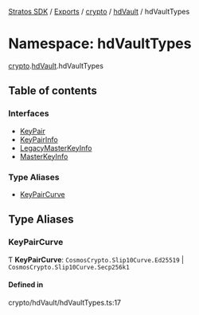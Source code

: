 [Stratos SDK](../README.md) / [Exports](../modules.md) / [crypto](crypto.md) / [hdVault](crypto.hdVault.md) / hdVaultTypes

# Namespace: hdVaultTypes

[crypto](crypto.md).[hdVault](crypto.hdVault.md).hdVaultTypes

## Table of contents

### Interfaces

- [KeyPair](../interfaces/crypto.hdVault.hdVaultTypes.KeyPair.md)
- [KeyPairInfo](../interfaces/crypto.hdVault.hdVaultTypes.KeyPairInfo.md)
- [LegacyMasterKeyInfo](../interfaces/crypto.hdVault.hdVaultTypes.LegacyMasterKeyInfo.md)
- [MasterKeyInfo](../interfaces/crypto.hdVault.hdVaultTypes.MasterKeyInfo.md)

### Type Aliases

- [KeyPairCurve](crypto.hdVault.hdVaultTypes.md#keypaircurve)

## Type Aliases

### KeyPairCurve

Ƭ **KeyPairCurve**: `CosmosCrypto.Slip10Curve.Ed25519` \| `CosmosCrypto.Slip10Curve.Secp256k1`

#### Defined in

crypto/hdVault/hdVaultTypes.ts:17
